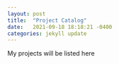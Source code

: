 ```yaml
---
layout: post
title:  "Project Catalog"
date:   2021-09-18 18:18:21 -0400
categories: jekyll update
---
```


My projects will be listed here